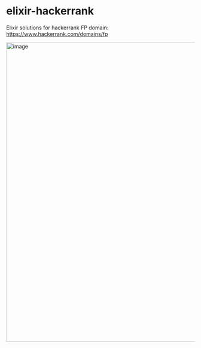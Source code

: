 # elixir-hackerrank
 Elixir solutions for hackerrank FP domain: https://www.hackerrank.com/domains/fp

<img width="800" alt="image" src="https://github.com/user-attachments/assets/9bc03244-fb2b-4c7f-b3d3-d3d495b72d33">
